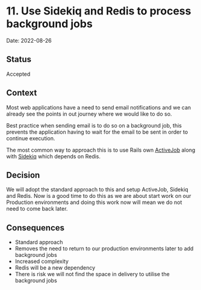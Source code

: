 # 11. Use Sidekiq and Redis to process background jobs

Date: 2022-08-26

## Status

Accepted

## Context

Most web applications have a need to send email notifications and we can already
see the points in out journey where we would like to do so.

Best practice when sending email is to do so on a background job, this prevents
the application having to wait for the email to be sent in order to continue
execution.

The most common way to approach this is to use Rails own
[ActiveJob](https://guides.rubyonrails.org/active_job_basics.html) along with
[Sidekiq](https://sidekiq.org/) which depends on Redis.

## Decision

We will adopt the standard approach to this and setup ActiveJob, Sidekiq and
Redis. Now is a good time to do this as we are about start work on our
Production environments and doing this work now will mean we do not need to come
back later.

## Consequences

- Standard approach
- Removes the need to return to our production environments later to add
  background jobs
- Increased complexity
- Redis will be a new dependency
- There is risk we will not find the space in delivery to utilise the background
  jobs
